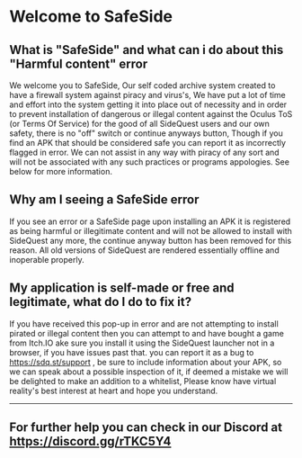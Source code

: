 # Welcome to SafeSide

What is "SafeSide" and what can i do about this "Harmful content" error
----
We welcome you to SafeSide, Our self coded archive system created to have a firewall system against piracy and virus's, We have put a lot of time and effort into the system getting it into place out of necessity and in order to prevent installation of dangerous or illegal content against the Oculus ToS (or Terms Of Service) for the good of all SideQuest users and our own safety, there is no "off" switch or continue anyways button, Though if you find an APK that should be considered safe you can report it as incorrectly flagged in error. We can not assist in any way with piracy of any sort and will not be associated with any such practices or programs appologies. See below for more information.

Why am I seeing a SafeSide error
----
If you see an error or a SafeSide page upon installing an APK it is registered as being harmful or illegitimate content and will not be allowed to install with SideQuest any more, the continue anyway button has been removed for this reason. All old versions of SideQuest are rendered essentially offline and inoperable properly.

My application is self-made or free and legitimate, what do I do to fix it?
----
If you have received this pop-up in error and are not attempting to install pirated or illegal content then you can attempt to and have bought a game from Itch.IO ake sure you install it using the SideQuest launcher not in a browser, if you have issues past that.
you can report it as a bug to https://sdq.st/support , be sure to include information about your APK, so we can speak about a possible inspection of it, if deemed a mistake we will be delighted to make an addition to a whitelist, Please know have virtual reality's best interest at heart and hope you understand.

----
## For further help you can check in our Discord at https://discord.gg/rTKC5Y4